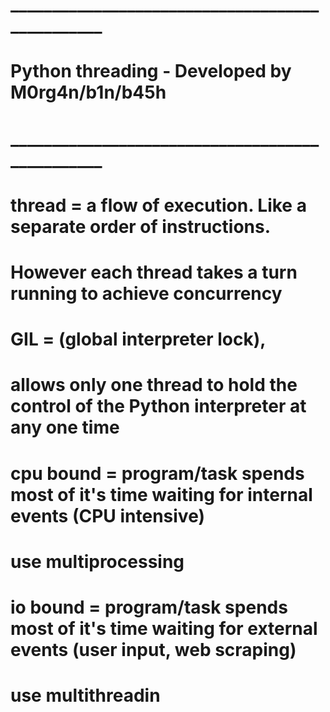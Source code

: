 # ________________________________________________
# Python threading - Developed by M0rg4n/b1n/b45h
# ________________________________________________
# thread =  a flow of execution. Like a separate order of instructions.
#                  However each thread takes a turn running to achieve concurrency
#                  GIL = (global interpreter lock),
#                  allows only one thread to hold the control of the Python interpreter at any one time

# cpu bound = program/task spends most of it's time waiting for internal events (CPU intensive)
#             use multiprocessing

# io bound = program/task spends most of it's time waiting for external events (user input, web scraping)
#            use multithreadin